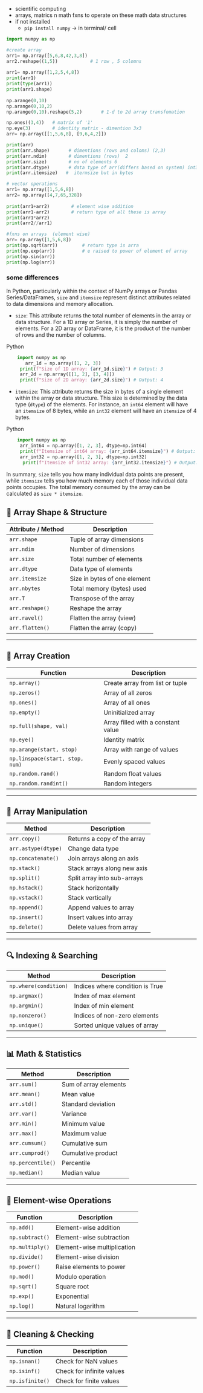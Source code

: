 - scientific computing
- arrays, matrics n math fxns to operate on these math data structures
- if not installed 
	- `pip install numpy` -> in terminal/ cell
```python
import numpy as np

#create array
arr1= np.array([5,6,8,42,3,8])
arr2.reshape((1,5))            # 1 row , 5 colomns
  
arr1= np.array([1,2,5,4,8])
print(arr1)
print(type(arr1))
print(arr1.shape)
  
np.arange(0,10)
np.arange(0,10,2)
np.arange(0,10).reshape(5,2)       # 1-d to 2d array transfomation

np.ones((3,4))   # matrix of '1'
np.eye(3)        # identity matrix - dimention 3x3
arr= np.array([[1,5,6,8], [9,6,4,2]])

print(arr)
print(arr.shape)       # dimentions (rows and coloms) (2,3)
print(arr.ndim)        # dimentions (rows)  2
print(arr.size)        # no of elements 6
print(arr.dtype)       # data type of arr(differs based on system) int32
print(arr.itemsize)   #  itermsize but in bytes

# vector operations
arr1= np.array([1,5,6,8])
arr2= np.array([4,7,65,328])
  
print(arr1+arr2)        # element wise addition
print(arr1-arr2)        # return type of all these is array
print(arr1*arr2)
print(arr2//arr1)

#fxns on arrays  (element wise)
arr= np.array([1,5,6,8])
print(np.sqrt(arr))         # return type is arra
print(np.exp(arr))          # e raised to power of element of array
print(np.sin(arr))
print(np.log(arr))

```
### some differences
In Python, particularly within the context of NumPy arrays or Pandas Series/DataFrames, `size` and `itemsize` represent distinct attributes related to data dimensions and memory allocation.

- `size`: This attribute returns the total number of elements in the array or data structure. For a 1D array or Series, it is simply the number of elements. For a 2D array or DataFrame, it is the product of the number of rows and the number of columns.

Python

```python
    import numpy as np 
       arr_1d = np.array([1, 2, 3])   
     print(f"Size of 1D array: {arr_1d.size}") # Output: 3    
     arr_2d = np.array([[1, 2], [3, 4]])    
     print(f"Size of 2D array: {arr_2d.size}") # Output: 4
```

- `itemsize`: This attribute returns the size in bytes of a single element within the array or data structure. This size is determined by the data type (`dtype`) of the elements. For instance, an `int64` element will have an `itemsize` of 8 bytes, while an `int32` element will have an `itemsize` of 4 bytes. 

Python

```python
    import numpy as np   
     arr_int64 = np.array([1, 2, 3], dtype=np.int64)    
     print(f"Itemsize of int64 array: {arr_int64.itemsize}") # Output: 8    
     arr_int32 = np.array([1, 2, 3], dtype=np.int32)   
      print(f"Itemsize of int32 array: {arr_int32.itemsize}") # Output: 4
```

In summary, `size` tells you how many individual data points are present, while `itemsize` tells you how much memory each of those individual data points occupies. The total memory consumed by the array can be calculated as `size * itemsize`.

## 📐 Array Shape & Structure

|Attribute / Method|Description|
|---|---|
|`arr.shape`|Tuple of array dimensions|
|`arr.ndim`|Number of dimensions|
|`arr.size`|Total number of elements|
|`arr.dtype`|Data type of elements|
|`arr.itemsize`|Size in bytes of one element|
|`arr.nbytes`|Total memory (bytes) used|
|`arr.T`|Transpose of the array|
|`arr.reshape()`|Reshape the array|
|`arr.ravel()`|Flatten the array (view)|
|`arr.flatten()`|Flatten the array (copy)|

---

## 🧪 Array Creation

|Function|Description|
|---|---|
|`np.array()`|Create array from list or tuple|
|`np.zeros()`|Array of all zeros|
|`np.ones()`|Array of all ones|
|`np.empty()`|Uninitialized array|
|`np.full(shape, val)`|Array filled with a constant value|
|`np.eye()`|Identity matrix|
|`np.arange(start, stop)`|Array with range of values|
|`np.linspace(start, stop, num)`|Evenly spaced values|
|`np.random.rand()`|Random float values|
|`np.random.randint()`|Random integers|

---

## 🔁 Array Manipulation

|Method|Description|
|---|---|
|`arr.copy()`|Returns a copy of the array|
|`arr.astype(dtype)`|Change data type|
|`np.concatenate()`|Join arrays along an axis|
|`np.stack()`|Stack arrays along new axis|
|`np.split()`|Split array into sub-arrays|
|`np.hstack()`|Stack horizontally|
|`np.vstack()`|Stack vertically|
|`np.append()`|Append values to array|
|`np.insert()`|Insert values into array|
|`np.delete()`|Delete values from array|

---

## 🔍 Indexing & Searching

|Method|Description|
|---|---|
|`np.where(condition)`|Indices where condition is True|
|`np.argmax()`|Index of max element|
|`np.argmin()`|Index of min element|
|`np.nonzero()`|Indices of non-zero elements|
|`np.unique()`|Sorted unique values of array|

---

## 📊 Math & Statistics

|Method|Description|
|---|---|
|`arr.sum()`|Sum of array elements|
|`arr.mean()`|Mean value|
|`arr.std()`|Standard deviation|
|`arr.var()`|Variance|
|`arr.min()`|Minimum value|
|`arr.max()`|Maximum value|
|`arr.cumsum()`|Cumulative sum|
|`arr.cumprod()`|Cumulative product|
|`np.percentile()`|Percentile|
|`np.median()`|Median value|

---

## 🧮 Element-wise Operations

|Function|Description|
|---|---|
|`np.add()`|Element-wise addition|
|`np.subtract()`|Element-wise subtraction|
|`np.multiply()`|Element-wise multiplication|
|`np.divide()`|Element-wise division|
|`np.power()`|Raise elements to power|
|`np.mod()`|Modulo operation|
|`np.sqrt()`|Square root|
|`np.exp()`|Exponential|
|`np.log()`|Natural logarithm|

---

## 🧼 Cleaning & Checking

|Function|Description|
|---|---|
|`np.isnan()`|Check for NaN values|
|`np.isinf()`|Check for infinite values|
|`np.isfinite()`|Check for finite values|
